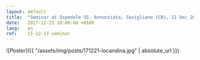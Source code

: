 ```yaml
---
layout: default
title:  "Seminar at Ospedale SS. Annunziata, Savigliano (CN), 21 Dec 2017"
date:   2017-12-21 10:00:00 +0100
lang:   en
ref:    21-12-17-seminar
---
```


![Poster]({{ "/assets/img/posts/171221-locandina.jpg" | absolute_url }})
